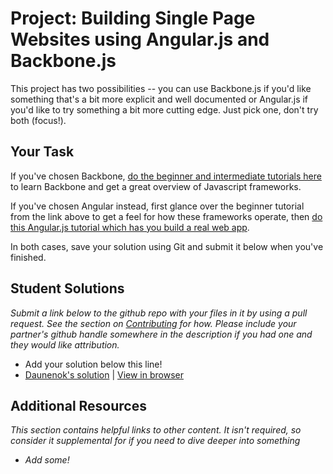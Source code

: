 # Project: Building Single Page Websites using Angular.js and Backbone.js

This project has two possibilities -- you can use Backbone.js if you'd like something that's a bit more explicit and well documented or Angular.js if you'd like to try something a bit more cutting edge.  Just pick one, don't try both (focus!).

## Your Task

If you've chosen Backbone, [do the beginner and intermediate tutorials here](http://cssor.com/wp-content/uploads/2012/10/Backbone-Tutorials.pdf) to learn Backbone and get a great overview of Javascript frameworks.

If you've chosen Angular instead, first glance over the beginner tutorial from the link above to get a feel for how these frameworks operate, then [do this Angular.js tutorial which has you build a real web app](http://docs.angularjs.org/tutorial).

In both cases, save your solution using Git and submit it below when you've finished.


## Student Solutions

*Submit a link below to the github repo with your files in it by using a pull request.  See the section on [Contributing](http://github.com/TheOdinProject/curriculum/blob/master/contributing.md) for how.  Please include your partner's github handle somewhere in the description if you had one and they would like attribution.*

* Add your solution below this line!
* [Daunenok's solution](https://github.com/daunenok/phones-app) | [View in browser](https://daunenok.github.io/phones-app/)


## Additional Resources

*This section contains helpful links to other content. It isn't required, so consider it supplemental for if you need to dive deeper into something*

* *Add some!*
